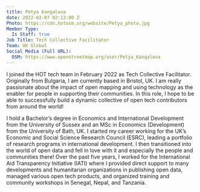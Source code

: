 ```yaml
---
title: Petya Kangalova
date: 2022-02-07 02:13:00 Z
Photo: https://cdn.hotosm.org/website/Petya_photo.jpg
Member Type:
  Is Staff: true
Job Title: Tech Collective Facilitator
Team: UK Global
Social Media (Full URL):
  OSM: https://www.openstreetmap.org/user/Petya_Kangalova
---
```


I joined the HOT tech team in February 2022 as Tech Collective Facilitator. Originally from Bulgaria, I am currently based in Bristol, UK. I am really passionate about the impact of open mapping and using technology as the enabler for people in supporting their communities.  In this role, I hope to be able to successfully build a dynamic collective of open tech contributors from around the world!

I hold a Bachelor’s degree in Economics and International Development from the University of Sussex and an MSc in Economics (Development) from the University of Bath, UK. I started my career working for the UK’s Economic and Social Science Research Council (ESRC), leading a portfolio of research programs in international development. I then transitioned into the world of open data and fell in love with it and especially the people and communities there!  Over the past five years,  I worked for the International Aid Transparency Initiative (IATI) where I provided direct support to many developments and humanitarian organizations in publishing open data, managed various open tech products, and organized training and community workshops in Senegal, Nepal, and Tanzania.

